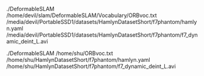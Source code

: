 ./DeformableSLAM /home/devil/slam/DeformableSLAM/Vocabulary/ORBvoc.txt /media/devil/PortableSSD1/datasets/HamlynDatasetShort/f7phantom/hamlyn.yaml /media/devil/PortableSSD1/datasets/HamlynDatasetShort/f7phantom/f7_dynamic_deint_L.avi

./DeformableSLAM /home/shu/ORBvoc.txt /home/shu/HamlynDatasetShort/f7phantom/hamlyn.yaml /home/shu/HamlynDatasetShort/f7phantom/f7_dynamic_deint_L.avi
